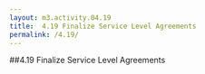 ```yaml
---
layout: m3.activity.04.19
title: 	4.19 Finalize Service Level Agreements		
permalink: /4.19/
---
```

##4.19 Finalize Service Level Agreements	
